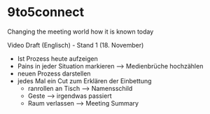 # 9to5connect
Changing the meeting world how it is known today

Video Draft (Englisch) - Stand 1 (18. November)
  - Ist Prozess heute aufzeigen
  - Pains in jeder Situation markieren --> Medienbrüche hochzählen
  - neuen Prozess darstellen
  - jedes Mal ein Cut zum Erklären der Einbettung
    - ranrollen an Tisch --> Namensschild
    - Geste --> irgendwas passiert
    - Raum verlassen --> Meeting Summary

